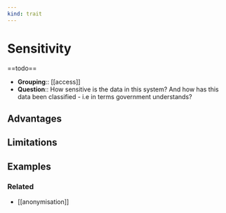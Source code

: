 ```yaml
---
kind: trait
---
```

# Sensitivity

==todo==

- **Grouping**:: [[access]]
- **Question**:: How sensitive is the data in this system? And how has this data been classified - i.e in terms government understands?


## Advantages


## Limitations


## Examples

### Related

- [[anonymisation]]
